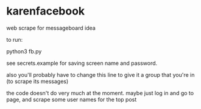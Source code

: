 # karenfacebook
web scrape for messageboard idea

to run:

python3 fb.py    

see secrets.example for saving screen name and password.

also you'll probably have to change this line to give it a group that you're in (to scrape its messages)

the code doesn't do very much at the moment.  maybe just log in and go to page, and scrape some user names for the top post

